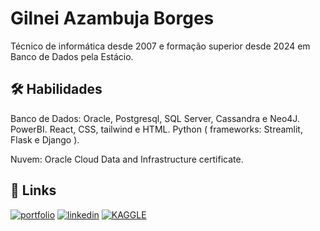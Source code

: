 # Gilnei Azambuja Borges


Técnico de informática desde 2007 e formação superior desde 2024 em Banco de Dados pela Estácio.


## 🛠 Habilidades

 
Banco de Dados: Oracle, Postgresql, SQL Server, Cassandra e Neo4J. 
PowerBI.
React, CSS, tailwind e HTML.
Python ( frameworks: Streamlit, Flask e Django ).
 
Nuvem: Oracle Cloud Data and Infrastructure certificate.

## 🔗 Links
[![portfolio](https://img.shields.io/badge/my_portfolio-000?style=for-the-badge&logo=ko-fi&logoColor=white)](https://medium.com/@gilnei809/gilnei-azambuja-borges-analista-de-dados-e-administrador-de-banco-de-dados-8774175b0e46)
[![linkedin](https://img.shields.io/badge/linkedin-0A66C2?style=for-the-badge&logo=linkedin&logoColor=white)](www.linkedin.com/in/gilnei-azambuja-borges-1a83432b)
[![KAGGLE](https://img.shields.io/badge/Kaggle-1DA1F2?style=for-the-badge&logo=twitter&logoColor=white)](https://www.kaggle.com/gilneiborges)

